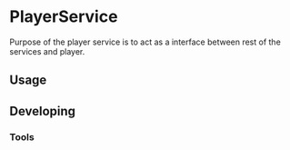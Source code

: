 

# PlayerService
Purpose of the player service is to act as a interface between rest of the services and player.


## Usage



## Developing



### Tools

